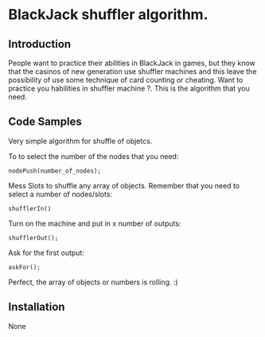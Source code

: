 # BlackJack shuffler algorithm.

## Introduction

People want to practice their abilities in BlackJack in games, but they know that the casinos of new generation use shuffler machines and this leave the possibility of use some technique of card counting or cheating. Want to practice you habilities in shuffler machine ?. This is the algorithm that you need.

## Code Samples

Very simple algorithm for shuffle of objetcs.

To to select the number of the nodes that you need:

	nodePush(number_of_nodes);
	
Mess Slots to shuffle any array of objects. Remember that you need to select a number of nodes/slots:

	shufflerIn()

Turn on the machine and put in x number of outputs:

	shufflerOut();         

Ask for the first output:

	askFor();

Perfect, the array of objects or numbers is rolling. :)

## Installation

None
